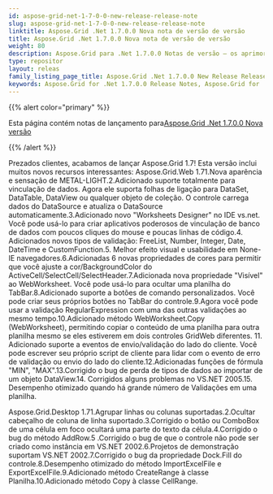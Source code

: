```yaml
---
id: aspose-grid-net-1-7-0-0-new-release-release-note
slug: aspose-grid-net-1-7-0-0-new-release-release-note
linktitle: Aspose.Grid .Net 1.7.0.0 Nova nota de versão de versão
title: Aspose.Grid .Net 1.7.0.0 Nova nota de versão de versão
weight: 80
description: Aspose.Grid para .Net 1.7.0.0 Notas de versão – os aprimoramentos mais recentes, novos recursos e correções
type: repositor
layout: releas
family_listing_page_title: Aspose.Grid .Net 1.7.0.0 New Release Release Note
keywords: Aspose.Grid for .Net 1.7.0.0 Release Notes, Aspose.Grid for .Net 1.7.0.0 updates and fixe
---
```

{{% alert color="primary" %}} 

 Esta página contém notas de lançamento para[Aspose.Grid .Net 1.7.0.0 Nova versão](https://releases.aspose.com/cells/net/new-releases/aspose.grid-.net-1.7.0.0-new-release/)

{{% /alert %}} 

Prezados clientes, acabamos de lançar Aspose.Grid 1.7! Esta versão inclui muitos novos recursos interessantes: Aspose.Grid.Web 1.71.Nova aparência e sensação de METAL-LIGHT.2.Adicionado suporte totalmente para vinculação de dados. Agora ele suporta folhas de ligação para DataSet, DataTable, DataView ou qualquer objeto de coleção. O controle carrega dados do DataSource e atualiza o DataSource automaticamente.3.Adicionado novo "Worksheets Designer" no IDE vs.net. Você pode usá-lo para criar aplicativos poderosos de vinculação de banco de dados com poucos cliques do mouse e poucas linhas de código.4. Adicionados novos tipos de validação: FreeList, Number, Integer, Date, DateTime e CustomFunction.5. Melhor efeito visual e usabilidade em None-IE navegadores.6.Adicionadas 6 novas propriedades de cores para permitir que você ajuste a cor/BackgroundColor do ActiveCell/SelectCell/SelectHeader.7.Adicionada nova propriedade "Visível" ao WebWorksheet. Você pode usá-lo para ocultar uma planilha do TabBar.8.Adicionado suporte a botões de comando personalizados. Você pode criar seus próprios botões no TabBar do controle.9.Agora você pode usar a validação RegularExpression com uma das outras validações ao mesmo tempo.10.Adicionado método WebWorksheet.Copy (WebWorksheet), permitindo copiar o conteúdo de uma planilha para outra planilha mesmo se eles estiverem em dois controles GridWeb diferentes. 11. Adicionado suporte a eventos de envio/validação do lado do cliente. Você pode escrever seu próprio script de cliente para lidar com o evento de erro de validação ou envio do lado do cliente.12.Adicionadas funções de fórmula "MIN", "MAX".13.Corrigido o bug de perda de tipos de dados ao importar de um objeto DataView.14. Corrigidos alguns problemas no VS.NET 2005.15. Desempenho otimizado quando há grande número de Validações em uma planilha.

Aspose.Grid.Desktop 1.71.Agrupar linhas ou colunas suportadas.2.Ocultar cabeçalho de coluna de linha suportado.3.Corrigido o botão ou ComboBox de uma célula em foco ocultará uma parte do texto da célula.4.Corrigido o bug do método AddRow.5 .Corrigido o bug de que o controle não pode ser criado como instância em VS.NET 2002.6.Projetos de demonstração suportam VS.NET 2002.7.Corrigido o bug da propriedade Dock.Fill do controle.8.Desempenho otimizado do método ImportExcelFile e ExportExcelFile.9.Adicionado método CreateRange à classe Planilha.10.Adicionado método Copy à classe CellRange.
